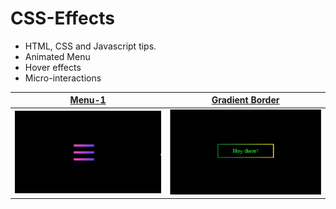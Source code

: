 # CSS-Effects
- HTML, CSS and Javascript tips.
- Animated Menu
- Hover effects
- Micro-interactions

| [Menu-1](https://github.com/mrsid-31/CSS-Effects/tree/master/animated-hamburger)  | [Gradient Border](https://github.com/mrsid-31/CSS-Effects/tree/master/Gradiant%20Border) |
| ------------- | ------------- |
| ![](https://github.com/mrsid-31/CSS-Effects/blob/master/Previews/menu-1.gif)  | ![](https://github.com/mrsid-31/CSS-Effects/blob/master/Previews/gradient-border.png)  |
